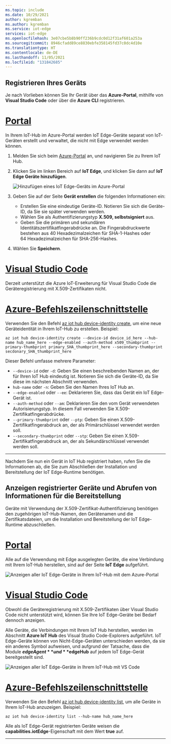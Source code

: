 ```yaml
---
ms.topic: include
ms.date: 10/29/2021
author: kgremban
ms.author: kgremban
ms.service: iot-edge
services: iot-edge
ms.openlocfilehash: 3e07cbe5b8b90ff236b9cdc0d12f31af601a253a
ms.sourcegitcommit: 8946cfadd89ce8830ebfe358145fd37c0dc4d10e
ms.translationtype: HT
ms.contentlocale: de-DE
ms.lasthandoff: 11/05/2021
ms.locfileid: "131842685"
---
```

## <a name="register-your-device"></a>Registrieren Ihres Geräts

Je nach Vorlieben können Sie Ihr Gerät über das **Azure-Portal**, mithilfe von **Visual Studio Code** oder über die **Azure CLI** registrieren.

# <a name="portal"></a>[Portal](#tab/azure-portal)

In Ihrem IoT-Hub im Azure-Portal werden IoT Edge-Geräte separat von IoT-Geräten erstellt und verwaltet, die nicht mit Edge verwendet werden können.

1. Melden Sie sich beim [Azure-Portal](https://portal.azure.com) an, und navigieren Sie zu Ihrem IoT Hub.

1. Klicken Sie im linken Bereich auf **IoT Edge**, und klicken Sie dann auf **IoT Edge Geräte hinzufügen**.

   ![Hinzufügen eines IoT Edge-Geräts im Azure-Portal](./media/iot-edge-register-device-x509/portal-add-iot-edge-device.png)

1. Geben Sie auf der Seite **Gerät erstellen** die folgenden Informationen ein:

   * Erstellen Sie eine eindeutige Geräte-ID. Notieren Sie sich die Geräte-ID, da Sie sie später verwenden werden.
   * Wählen Sie als Authentifizierungstyp **X.509, selbstsigniert** aus.
   * Geben Sie die primären und sekundären Identitätszertifikatfingerabdrücke an. Die Fingerabdruckwerte bestehen aus 40 Hexadezimalzeichen für SHA-1-Hashes oder 64 Hexadezimalzeichen für SHA-256-Hashes.

1. Wählen Sie **Speichern**.

# <a name="visual-studio-code"></a>[Visual Studio Code](#tab/visual-studio-code)

Derzeit unterstützt die Azure IoT-Erweiterung für Visual Studio Code die Geräteregistrierung mit X.509-Zertifikaten nicht.

# <a name="azure-cli"></a>[Azure-Befehlszeilenschnittstelle](#tab/azure-cli)

Verwenden Sie den Befehl [az iot hub device-identity create](/cli/azure/iot/hub/device-identity), um eine neue Geräteidentität in Ihrem IoT-Hub zu erstellen. Beispiel:

   ```azurecli
   az iot hub device-identity create --device-id device_id_here --hub-name hub_name_here --edge-enabled --auth-method x509_thumbprint --primary-thumbprint primary_SHA_thumbprint_here --secondary-thumbprint secdonary_SHA_thumbprint_here
   ```

Dieser Befehl umfasse mehrere Parameter:

* `--device-id` oder `-d`: Geben Sie einen beschreibenden Namen an, der für Ihren IoT Hub eindeutig ist. Notieren Sie sich die Geräte-ID, da Sie diese im nächsten Abschnitt verwenden.
* `hub-name` oder `-n`: Geben Sie den Namen Ihres IoT Hub an.
* `--edge-enabled` oder `--ee`: Deklarieren Sie, dass das Gerät ein IoT Edge-Gerät ist.
* `--auth-method` oder `--am`: Deklarieren Sie den vom Gerät verwendeten Autorisierungstyp. In diesem Fall verwenden Sie X.509-Zertifikatfingerabdrücke.
* `--primary-thumbprint` oder `--ptp`: Geben Sie einen X.509-Zertifikatfingerabdruck an, der als Primärschlüssel verwendet werden soll.
* `--secondary-thumbprint` oder `--stp`: Geben Sie einen X.509-Zertifikatfingerabdruck an, der als Sekundärschlüssel verwendet werden soll.

---

Nachdem Sie nun ein Gerät in IoT Hub registriert haben, rufen Sie die Informationen ab, die Sie zum Abschließen der Installation und Bereitstellung der IoT Edge-Runtime benötigen.

## <a name="view-registered-devices-and-retrieve-provisioning-information"></a>Anzeigen registrierter Geräte und Abrufen von Informationen für die Bereitstellung

Geräte mit Verwendung der X.509-Zertifikat-Authentifizierung benötigen den zugehörigen IoT-Hub-Namen, den Gerätenamen und die Zertifikatsdateien, um die Installation und Bereitstellung der IoT Edge-Runtime abzuschließen.

# <a name="portal"></a>[Portal](#tab/azure-portal)

Alle auf die Verwendung mit Edge ausgelegten Geräte, die eine Verbindung mit Ihrem IoT-Hub herstellen, sind auf der Seite **IoT Edge** aufgeführt.

![Anzeigen aller IoT Edge-Geräte in Ihrem IoT-Hub mit dem Azure-Portal](./media/iot-edge-register-device-x509/portal-view-devices.png)

# <a name="visual-studio-code"></a>[Visual Studio Code](#tab/visual-studio-code)

Obwohl die Geräteregistrierung mit X.509-Zertifikaten über Visual Studio Code nicht unterstützt wird, können Sie Ihre IoT Edge-Geräte bei Bedarf dennoch anzeigen.

Alle Geräte, die Verbindungen mit Ihrem IoT Hub herstellen, werden im Abschnitt **Azure IoT Hub** des Visual Studio Code-Explorers aufgeführt. IoT Edge-Geräte können von Nicht-Edge-Geräten unterschieden werden, da sie ein anderes Symbol aufweisen, und aufgrund der Tatsache, dass die Module **$edgeAgent** und **$edgeHub** auf jedem IoT Edge-Gerät bereitgestellt sind.

![Anzeigen aller IoT Edge-Geräte in Ihrem IoT-Hub mit VS Code](./media/iot-edge-register-device-x509/view-devices.png)

# <a name="azure-cli"></a>[Azure-Befehlszeilenschnittstelle](#tab/azure-cli)

Verwenden Sie den Befehl [az iot hub device-identity list](/cli/azure/iot/hub/device-identity), um alle Geräte in Ihrem IoT-Hub anzuzeigen. Beispiel:

   ```azurecli
   az iot hub device-identity list --hub-name hub_name_here
   ```

Alle als IoT Edge-Gerät registrierten Geräte weisen die **capabilities.iotEdge**-Eigenschaft mit dem Wert **true** auf.

---
